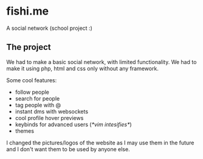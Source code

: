 # fishi.me

A social network (school project :)

## The project

We had to make a basic social network, with limited functionality. We had to make it using php, html and css only without any framework.

Some cool features:

- follow people
- search for people
- tag people with @
- instant dms with websockets
- cool profile hover previews
- keybinds for advanced users (*\*vim intesifies\**)
- themes

I changed the pictures/logos of the website as I may use them in the future and I don't want them to be used by anyone else.

